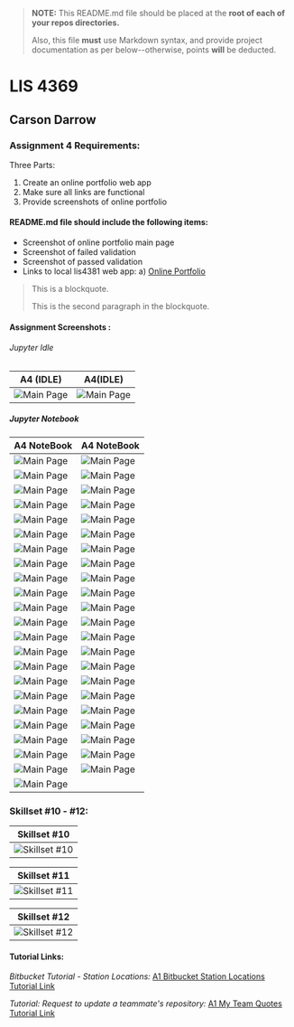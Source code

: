 > **NOTE:** This README.md file should be placed at the **root of each of your repos directories.**
>
>Also, this file **must** use Markdown syntax, and provide project documentation as per below--otherwise, points **will** be deducted.
>

# LIS 4369

## Carson Darrow

### Assignment 4 Requirements:

Three Parts:

1. Create an online portfolio web app
2. Make sure all links are functional
3. Provide screenshots of online portfolio

#### README.md file should include the following items:

* Screenshot of online portfolio main page
* Screenshot of failed validation
* Screenshot of passed validation
* Links to local lis4381 web app: a) [Online Portfolio](http://localhost:8080/repos/lis4381/index.php)



> This is a blockquote.
> 
> This is the second paragraph in the blockquote.
>

#### Assignment Screenshots :

###### Jupyter Idle

| A4 (IDLE) | A4(IDLE) | 
| -------------- | -------------- |
| ![Main Page](img/1idle.png) | ![Main Page](img/2idle.png) |

##### Jupyter Notebook

| A4 NoteBook | A4 NoteBook |
| -------------- | -------------- |
| ![Main Page](img/1.png) | ![Main Page](img/2.png)
| ![Main Page](img/3.png) | ![Main Page](img/4.png)
| ![Main Page](img/5.png) | ![Main Page](img/6.png)
| ![Main Page](img/7.png) | ![Main Page](img/8.png)
| ![Main Page](img/9.png) | ![Main Page](img/10.png)
| ![Main Page](img/11.png) | ![Main Page](img/12.png)
| ![Main Page](img/13.png) | ![Main Page](img/14.png)
| ![Main Page](img/15.png) | ![Main Page](img/16.png)
| ![Main Page](img/17.png) | ![Main Page](img/18.png)
| ![Main Page](img/19.png) | ![Main Page](img/20.png)
| ![Main Page](img/21.png) | ![Main Page](img/22.png)
| ![Main Page](img/23.png) | ![Main Page](img/24.png)
| ![Main Page](img/25.png) | ![Main Page](img/26.png)
| ![Main Page](img/27.png) | ![Main Page](img/28.png)
| ![Main Page](img/29.png) | ![Main Page](img/30.png)
| ![Main Page](img/31.png) | ![Main Page](img/32.png)
| ![Main Page](img/33.png) | ![Main Page](img/34.png)
| ![Main Page](img/35.png) | ![Main Page](img/36.png)
| ![Main Page](img/37.png) | ![Main Page](img/38.png)
| ![Main Page](img/39.png) | ![Main Page](img/40.png)
| ![Main Page](img/41.png) | ![Main Page](img/42.png)
| ![Main Page](img/43.png) | ![Main Page](img/44.png)
| ![Main Page](img/45.png) | 



### Skillset #10 - #12:

| Skillset #10 |
| -------------- |
| ![Skillset #10](img/ss10.png) |

| Skillset #11 |
| -------------- |
![Skillset #11](img/ss11.png) | 

| Skillset #12 |
| -------------- |
![Skillset #12](img/ss12.png) |






#### Tutorial Links:

*Bitbucket Tutorial - Station Locations:*
[A1 Bitbucket Station Locations Tutorial Link](https://bitbucket.org/cbd19a/bitbucketstationlocations/ "Bitbucket Station Locations")

*Tutorial: Request to update a teammate's repository:*
[A1 My Team Quotes Tutorial Link](https://bitbucket.org/username/myteamquotes/ "My Team Quotes Tutorial")

